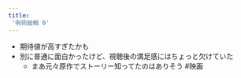 ```yaml
---
title:
 '呪術廻戦 0'
---
```


- 期待値が高すぎたかも
- 別に普通に面白かったけど、視聴後の満足感にはちょっと欠けていた
    - まあ元々原作でストーリー知ってたのはありそう
#映画
